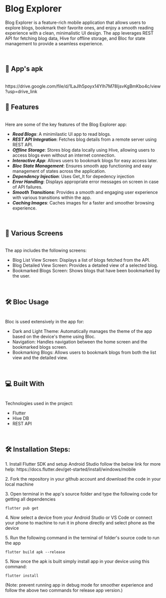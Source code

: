 # Blog Explorer
<p id="description">Blog Explorer is a feature-rich mobile application that allows users to explore blogs, bookmark their favorite ones, and enjoy a smooth reading experience with a clean, minimalistic UI design. The app leverages REST API for fetching blog data, Hive for offline storage, and Bloc for state management to provide a seamless experience.</p>
</br>
<h2>📱 App's apk</h2>
</br>
https://drive.google.com/file/d/1LaJlh5poyx14Ylh7M78IjsvKgBmKbo4c/view?usp=drive_link
</br>
<h2>🧐 Features</h2>
</br>
Here are some of the key features of the Blog Explorer app:

*  <b><i>Read Blogs</i></b>: A minimilastic UI app to read blogs.
*  <b><i>REST API Integration</i></b>: Fetches blog details from a remote server using REST API.
*  <b><i>Offline Storage</i></b>: Stores blog data locally using Hive, allowing users to access blogs even without an internet connection.
*  <b><i>Interactive App</i></b>: Allows users to bookmark blogs for easy access later.
*  <b><i>Bloc State Management</i></b>: Ensures smooth app functioning and easy management of states across the application.
*  <b><i>Dependency Injection</i></b>: Uses Get_It for depedency injection
*  <b><i>Error Handling</i></b>: Displays appropriate error messages on screen in case of API failures.
*  <b><i>Smooth Transitions</i></b>: Provides a smooth and engaging user experience with various transitions within the app.
*  <b><i>Caching Images</i></b>: Caches images for a faster and smoother browsing experience.
</br>
<h2>📱 Various Screens</h2>
</br>
The app includes the following screens:

* Blog List View Screen: Displays a list of blogs fetched from the API.
* Blog Detailed View Screen: Provides a detailed view of a selected blog.
* Bookmarked Blogs Screen: Shows blogs that have been bookmarked by the user.
</br>
<h2>🛠️ Bloc Usage</h2>
</br>
Bloc is used extensively in the app for:

* Dark and Light Theme: Automatically manages the theme of the app based on the device's theme using Bloc.
* Navigation: Handles navigation between the home screen and the bookmarked blogs screen.
* Bookmarking Blogs: Allows users to bookmark blogs from both the list view and the detailed view.
</br>
<h2>💻 Built With</h2>
</br>
Technologies used in the project:

* Flutter
* Hive DB
* REST API
</br>
<h2>🛠️ Installation Steps:</h2>
<p>1. Install Flutter SDK and setup Android Studio follow the below link for more help: https://docs.flutter.dev/get-started/install/windows/mobile</p>

<p>2. Fork the repository in your github account and download the code in your local machine</p>

<p>3. Open terminal in the app's source folder and type the following code for getting all dependencies</p>

```
flutter pub get
```

<p>4. Now select a device from your Android Studio or VS Code or connect your phone to machine to run it in phone directly and select phone as the device</p>

<p>5. Run the following command in the terminal of folder's source code to run the app</p>

```
flutter build apk --release
```

<p>5. Now once the apk is built simply install app in your device using this command: </p>

```
flutter install
```
(Note: prevent running app in debug mode for smoother experience and follow the above two commands for release app version.)
</br>
